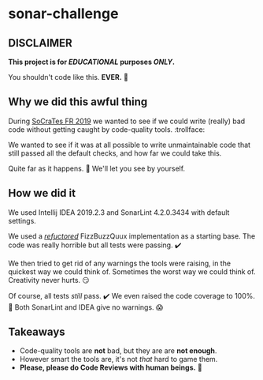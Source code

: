 sonar-challenge
===============

## DISCLAIMER

**This project is for *EDUCATIONAL* purposes *ONLY*.**

You shouldn't code like this. **EVER.** :no_good:

## Why we did this awful thing

During [SoCraTes FR 2019](https://socrates-fr.github.io) we wanted to see if we could write (really) bad code without
 getting caught by code-quality tools. :trollface:

We wanted to see if it was at all possible to write unmaintainable code that still passed all the default checks,
 and how far we could take this.

Quite far as it happens. :poop: We'll let you see by yourself.

## How we did it

We used Intellij IDEA 2019.2.3 and SonarLint 4.2.0.3434 with default settings.

We used a [*refuctored*](https://blog.codinghorror.com/new-programming-jargon/) FizzBuzzQuux implementation as a
 starting base.
The code was really horrible but all tests were passing. :heavy_check_mark:

We then tried to get rid of any warnings the tools were raising, in the quickest way we could think of.
Sometimes the worst way we could think of.
Creativity never hurts. :smirk:
 
Of course, all tests *still* pass. :heavy_check_mark:
We even raised the code coverage to 100%. :100:
Both SonarLint and IDEA give no warnings. :scream:
  
## Takeaways

- Code-quality tools are **not** bad, but they are are **not enough**.
- However smart the tools are, it's not *that* hard to game them.
- **Please, please do Code Reviews with human beings.** :pray:
